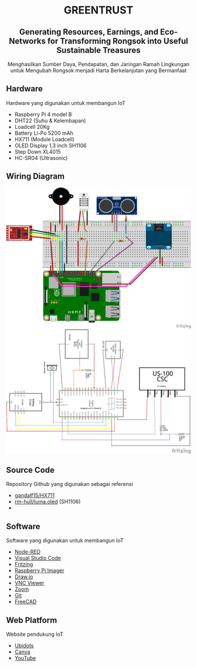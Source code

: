 <h1 align="center">GREENTRUST</h1>
<h2 align="center">Generating Resources, Earnings, and Eco-Networks for Transforming Rongsok into Useful Sustainable Treasures</h2>
<p align="center">Menghasilkan Sumber Daya, Pendapatan, dan Jaringan Ramah Lingkungan untuk Mengubah Rongsok menjadi Harta Berkelanjutan yang Bermanfaat</p>



## Hardware
Hardware yang digunakan untuk membangun IoT
* Raspberry Pi 4 model B
* DHT22 (Suhu & Kelembapan)
* Loadcell 20Kg
* Battery Li-Po 5200 mAh
* HX711 (Module Loadcell)
* OLED Display 1,3 inch SH1106
* Step Down XL4015
* HC-SR04 (Ultrasonic)

## Wiring Diagram
![dashboard](https://github.com/GaJe48/GREENTRUST/blob/master/wiring_bb.png)
![dashboard](https://github.com/GaJe48/GREENTRUST/blob/master/wiring_schem.png)

## Source Code
Repository Github yang digunakan sebagai referensi
* [gandalf15/HX711](https://github.com/gandalf15/HX711/)
* [rm-hull/luma.oled](https://github.com/rm-hull/luma.oled) (SH1106)
* 

## Software
Software yang digunakan untuk membangun IoT
* [Node-RED](https://nodered.org/)
* [Visual Studio Code](https://code.visualstudio.com/)
* [Fritzing](https://fritzing.org/)
* [Raspberry Pi Imager](https://www.raspberrypi.com/software/)
* [Draw.io](https://www.drawio.com/)
* [VNC Viewer](https://www.realvnc.com/en/connect/download/viewer/)
* [Zoom](https://zoom.us/id/download)
* [Git](https://git-scm.com/)
* [FreeCAD](https://www.freecad.org/)

## Web Platform
Website pendukung IoT
* [Ubidots](https://ubidots.com/)
* [Canva](https://www.canva.com/)
* [YouTube](https://www.youtube.com/)